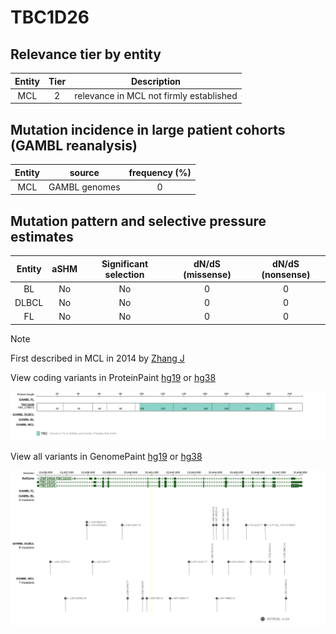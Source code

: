 # TBC1D26

## Relevance tier by entity

|Entity|Tier|Description                            |
|:------:|:----:|---------------------------------------|
|MCL   |2   |relevance in MCL not firmly established|

## Mutation incidence in large patient cohorts (GAMBL reanalysis)

|Entity|source       |frequency (%)|
|:------:|:-------------:|:-------------:|
|MCL   |GAMBL genomes|0            |

## Mutation pattern and selective pressure estimates

|Entity|aSHM|Significant selection|dN/dS (missense)|dN/dS (nonsense)|
|:------:|:----:|:---------------------:|:----------------:|:----------------:|
|BL    |No  |No                   |0               |0               |
|DLBCL |No  |No                   |0               |0               |
|FL    |No  |No                   |0               |0               |


> [!NOTE]
> First described in MCL in 2014 by [Zhang J](https://pubmed.ncbi.nlm.nih.gov/24682267)


View coding variants in ProteinPaint [hg19](https://morinlab.github.io/LLMPP/GAMBL/TBC1D26_protein.html)  or [hg38](https://morinlab.github.io/LLMPP/GAMBL/TBC1D26_protein_hg38.html)

![image](images/proteinpaint/TBC1D26_NM_178571.svg)

View all variants in GenomePaint [hg19](https://morinlab.github.io/LLMPP/GAMBL/TBC1D26.html)  or [hg38](https://morinlab.github.io/LLMPP/GAMBL/TBC1D26_hg38.html)

![image](images/proteinpaint/TBC1D26.svg)
